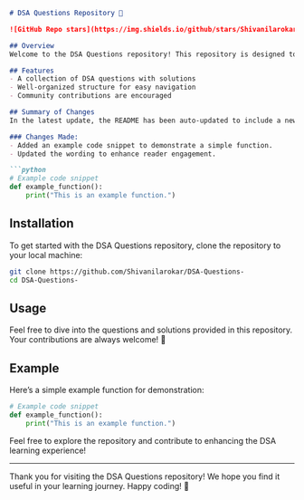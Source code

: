 ```markdown
# DSA Questions Repository 🚀

![GitHub Repo stars](https://img.shields.io/github/stars/Shivanilarokar/DSA-Questions-) ![GitHub forks](https://img.shields.io/github/forks/Shivanilarokar/DSA-Questions-) ![GitHub issues](https://img.shields.io/github/issues/Shivanilarokar/DSA-Questions-) 

## Overview
Welcome to the DSA Questions repository! This repository is designed to help you practice and enhance your Data Structures and Algorithms (DSA) skills. It includes a variety of questions along with their solutions to aid in your learning journey.

## Features
- A collection of DSA questions with solutions
- Well-organized structure for easy navigation
- Community contributions are encouraged

## Summary of Changes
In the latest update, the README has been auto-updated to include a new example code snippet and a small adjustment in the wording for better clarity. 

### Changes Made:
- Added an example code snippet to demonstrate a simple function.
- Updated the wording to enhance reader engagement.

```python
# Example code snippet
def example_function():
    print("This is an example function.")
```

## Installation
To get started with the DSA Questions repository, clone the repository to your local machine:

```bash
git clone https://github.com/Shivanilarokar/DSA-Questions-
cd DSA-Questions-
```

## Usage
Feel free to dive into the questions and solutions provided in this repository. Your contributions are always welcome! 🤝

## Example
Here’s a simple example function for demonstration:

```python
# Example code snippet
def example_function():
    print("This is an example function.")
```

Feel free to explore the repository and contribute to enhancing the DSA learning experience!

---

Thank you for visiting the DSA Questions repository! We hope you find it useful in your learning journey. Happy coding! 🎉
```